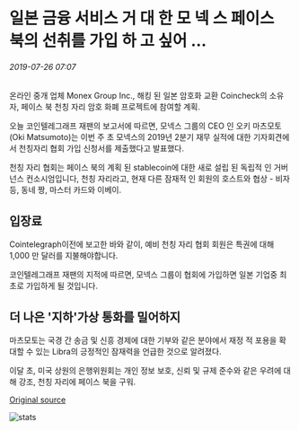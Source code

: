 # 일본 금융 서비스 거 대 한 모 넥 스 페이스 북의 선취를 가입 하 고 싶어 ...

###### 2019-07-26 07:07

온라인 중개 업체 Monex Group Inc., 해킹 된 일본 암호화 교환 Coincheck의 소유자, 페이스 북 천칭 자리 암호 화폐 프로젝트에 참여할 계획.

오늘 코인텔레그래프 재팬의 보고서에 따르면, 모넥스 그룹의 CEO 인 오키 마츠모토(Oki Matsumoto)는 이번 주 초 모넥스의 2019년 2분기 재무 실적에 대한 기자회견에서 천칭자리 협회 가입 신청서를 제출했다고 발표했다.

천칭 자리 협회는 페이스 북의 계획 된 stablecoin에 대한 새로 설립 된 독립적 인 거버넌스 컨소시엄입니다, 천칭 자리라고, 현재 다른 잠재적 인 회원의 호스트와 협상 - 비자 등, 동네 짱, 마스터 카드와 이베이.

## 입장료

Cointelegraph이전에 보고한 바와 같이, 예비 천칭 자리 협회 회원은 특권에 대해 1,000 만 달러를 지불해야합니다.

코인텔레그래프 재팬의 지적에 따르면, 모넥스 그룹이 협회에 가입하면 일본 기업중 최초로 가입하게 될 것입니다.

## 더 나은 '지하'가상 통화를 밀어하지

마츠모토는 국경 간 송금 및 신흥 경제에 대한 기부와 같은 분야에서 재정 적 포용을 확대할 수 있는 Libra의 긍정적인 잠재력을 언급한 것으로 알려졌다.

이달 초, 미국 상원의 은행위원회는 개인 정보 보호, 신뢰 및 규제 준수와 같은 우려에 대해 강조, 천칭 자리에 페이스 북을 구워.

[Original source](https://cointelegraph.com/news/japanese-financial-services-giant-monex-wants-to-join-facebooks-libra)

![stats](https://c.statcounter.com/11760860/0/a89fa40b/1/ "stats")